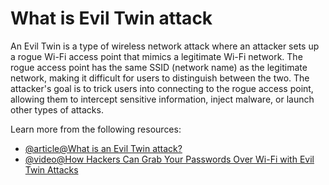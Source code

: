 # What is Evil Twin attack

An Evil Twin is a type of wireless network attack where an attacker sets up a rogue Wi-Fi access point that mimics a legitimate Wi-Fi network. The rogue access point has the same SSID (network name) as the legitimate network, making it difficult for users to distinguish between the two. The attacker's goal is to trick users into connecting to the rogue access point, allowing them to intercept sensitive information, inject malware, or launch other types of attacks.

Learn more from the following resources:

- [@article@What is an Evil Twin attack?](https://www.techtarget.com/searchsecurity/definition/evil-twin)
- [@video@How Hackers Can Grab Your Passwords Over Wi-Fi with Evil Twin Attacks](https://www.youtube.com/watch?v=HyxQqDq3qs4)